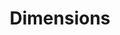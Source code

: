 ---
bigquery: https://console.cloud.google.com/bigquery?p=covid-19-dimensions-ai&page=table&d=data&t=publications
contributors: Digital Science, https://www.digital-science.com/
cost: Free for personal, non-commercial use.
description: Dimensions contains more than 100 million publications, ranging from
  articles published in scholarly journals, books and book chapters, to preprints
  and conference proceedings. All publications are contextualized with linked data
  sets, funding, publications, patents, clinical trials, and policy documents. You
  can also view associated categories, funders, institutions, and researcher profiles.
documentation: https://docs.dimensions.ai/bigquery/index.html
last_edit: Mon, 04 Apr 2022 19:04:00 GMT
location: https://www.dimensions.ai/products/free/
maintained_by: Digital Science, https://www.digital-science.com/
schema_fields: '[''mesh_terms'', ''repository_id'', ''category_for'', ''associated_publication_id'',
  ''year'', ''foa_number'', ''relationships'', ''language'', ''active_years'', ''assignee_orgs'',
  ''open_access_categories_v2'', ''book_title'', ''research_org_state_names'', ''funding_currency'',
  ''address'', ''research_orgs'', ''original_title'', ''reference_ids'', ''publisher'',
  ''authors'', ''granted_date'', ''registry'', ''subtitles'', ''expiration_year'',
  ''associated_publication_doi'', ''research_org_countries'', ''original_assignee_countries'',
  ''supporting_grant_ids'', ''original_assignee_orgs'', ''established'', ''expiration_date'',
  ''altmetrics'', ''family_members_ids'', ''original_assignee'', ''funder_org_cities'',
  ''research_org_cities'', ''priority_date'', ''funding_aud'', ''date_online'', ''pmcid'',
  ''category_hrcs_rac'', ''repository_name'', ''funding_usd'', ''acronyms'', ''journal_lists'',
  ''category_hra'', ''abstract'', ''conditions'', ''end_date'', ''license'', ''citations_count'',
  ''research_org_state_codes'', ''patent_ids'', ''phase'', ''filing_date'', ''types'',
  ''legal_status'', ''associated_publication_pmid'', ''research_org_country_names'',
  ''external_ids'', ''linkout'', ''volume'', ''category_uoa'', ''current_assignee_countries'',
  ''gender'', ''publication_ids'', ''researcher_ids'', ''funder_org_acronyms'', ''cpc'',
  ''resulting_publication_ids'', ''category_bra'', ''research_org_city_names'', ''repository_url'',
  ''publication_date'', ''wikipedia_url'', ''associated_publication_arxiv_id'', ''citations'',
  ''citation_string'', ''labels'', ''metrics'', ''start_year'', ''status'', ''links'',
  ''interventions'', ''start_date'', ''email_address'', ''acronym'', ''current_assignee'',
  ''organisation_details'', ''id'', ''brief_title'', ''editors'', ''issue'', ''proceedings_title'',
  ''application_number'', ''pages'', ''legal_events'', ''funding_jpy'', ''family_id'',
  ''name'', ''funder_countries'', ''end_year'', ''aliases'', ''acknowledgements'',
  ''parent_id'', ''date_modified'', ''priority_year'', ''date_print'', ''arxiv_id'',
  ''inventor_names'', ''associated_grant_ids'', ''publication_year'', ''pmid'', ''funder_org'',
  ''family_count'', ''assignee_countries'', ''category_rcdc'', ''current_assignee_orgs'',
  ''book_series_title'', ''funder_orgs'', ''created_date'', ''type'', ''mesh_headings'',
  ''date_imported_gbq'', ''embargo_date'', ''funder_org_state_codes'', ''category_hrcs_hc'',
  ''investigators'', ''filing_status'', ''funding_amount'', ''granted_year'', ''category_icrp_ct'',
  ''funding_gbp'', ''title'', ''ipcr'', ''journal'', ''funding_details'', ''isbn'',
  ''conference'', ''categories'', ''kind'', ''category_icrp_cso'', ''clinical_trial_ids'',
  ''cited_by_ids'', ''funding_chf'', ''original_abstract'', ''funding_nzd'', ''date_inserted'',
  ''funding_cad'', ''doi'', ''funding_eur'', ''date'', ''eisbn'', ''grant_number'',
  ''category_sdg'', ''description'', ''funding_cny'', ''filing_year'', ''concepts'',
  ''open_access_categories'', ''resulting_publication_doi'', ''date_normal'', ''jurisdiction'',
  ''funder_org_countries'', ''source_id'']'
shortname: dimensions
tags:
- scholarly literature
- patents
- funding
- clinical trials
- academic profiles
terms_of_use: 'Use of both the Dimensions COVID-19 dataset and full Dimensions dataset
  are subject to the Dimensions Terms of use: https://www.dimensions.ai/policies-terms-legal '
title: Dimensions
uuid: dcff88bd-fe6b-4fdb-8159-809bf9d7bc1c
---